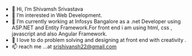 - 👋 Hi, I’m Shivamsh Srivastava
- 👀 I’m interested in Web Development.
- 🌱 I’m currently working at Infosys Bangalore as a .net Developer using ASP.NET and Entity Framework.For front end i am using html, css , javascript and also Angular Framework.
- 💞️ I love to do problem solving and designing at front end with creativity .
- 📫 reach me ...at srishivansh22@gmail.com

<!---
shivanshsrii/shivanshsrii is a ✨ special ✨ repository because its `README.md` (this file) appears on your GitHub profile.
You can click the Preview link to take a look at your changes.
--->
